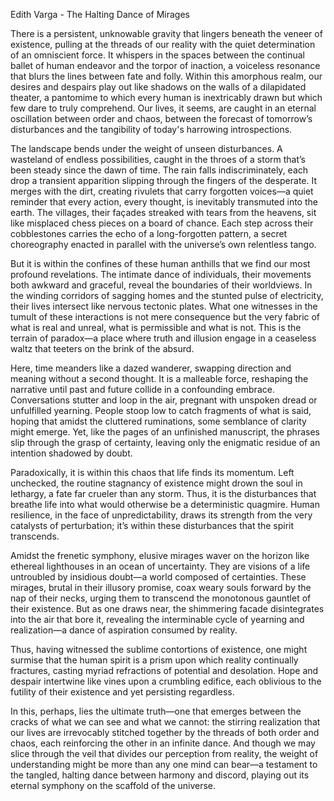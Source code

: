 Edith Varga - The Halting Dance of Mirages

There is a persistent, unknowable gravity that lingers beneath the veneer of existence, pulling at the threads of our reality with the quiet determination of an omniscient force. It whispers in the spaces between the continual ballet of human endeavor and the torpor of inaction, a voiceless resonance that blurs the lines between fate and folly. Within this amorphous realm, our desires and despairs play out like shadows on the walls of a dilapidated theater, a pantomime to which every human is inextricably drawn but which few dare to truly comprehend. Our lives, it seems, are caught in an eternal oscillation between order and chaos, between the forecast of tomorrow’s disturbances and the tangibility of today's harrowing introspections.

The landscape bends under the weight of unseen disturbances. A wasteland of endless possibilities, caught in the throes of a storm that’s been steady since the dawn of time. The rain falls indiscriminately, each drop a transient apparition slipping through the fingers of the desperate. It merges with the dirt, creating rivulets that carry forgotten voices—a quiet reminder that every action, every thought, is inevitably transmuted into the earth. The villages, their façades streaked with tears from the heavens, sit like misplaced chess pieces on a board of chance. Each step across their cobblestones carries the echo of a long-forgotten pattern, a secret choreography enacted in parallel with the universe’s own relentless tango.

But it is within the confines of these human anthills that we find our most profound revelations. The intimate dance of individuals, their movements both awkward and graceful, reveal the boundaries of their worldviews. In the winding corridors of sagging homes and the stunted pulse of electricity, their lives intersect like nervous tectonic plates. What one witnesses in the tumult of these interactions is not mere consequence but the very fabric of what is real and unreal, what is permissible and what is not. This is the terrain of paradox—a place where truth and illusion engage in a ceaseless waltz that teeters on the brink of the absurd.

Here, time meanders like a dazed wanderer, swapping direction and meaning without a second thought. It is a malleable force, reshaping the narrative until past and future collide in a confounding embrace. Conversations stutter and loop in the air, pregnant with unspoken dread or unfulfilled yearning. People stoop low to catch fragments of what is said, hoping that amidst the cluttered ruminations, some semblance of clarity might emerge. Yet, like the pages of an unfinished manuscript, the phrases slip through the grasp of certainty, leaving only the enigmatic residue of an intention shadowed by doubt.

Paradoxically, it is within this chaos that life finds its momentum. Left unchecked, the routine stagnancy of existence might drown the soul in lethargy, a fate far crueler than any storm. Thus, it is the disturbances that breathe life into what would otherwise be a deterministic quagmire. Human resilience, in the face of unpredictability, draws its strength from the very catalysts of perturbation; it’s within these disturbances that the spirit transcends.

Amidst the frenetic symphony, elusive mirages waver on the horizon like ethereal lighthouses in an ocean of uncertainty. They are visions of a life untroubled by insidious doubt—a world composed of certainties. These mirages, brutal in their illusory promise, coax weary souls forward by the nap of their necks, urging them to transcend the monotonous gauntlet of their existence. But as one draws near, the shimmering facade disintegrates into the air that bore it, revealing the interminable cycle of yearning and realization—a dance of aspiration consumed by reality.

Thus, having witnessed the sublime contortions of existence, one might surmise that the human spirit is a prism upon which reality continually fractures, casting myriad refractions of potential and desolation. Hope and despair intertwine like vines upon a crumbling edifice, each oblivious to the futility of their existence and yet persisting regardless.

In this, perhaps, lies the ultimate truth—one that emerges between the cracks of what we can see and what we cannot: the stirring realization that our lives are irrevocably stitched together by the threads of both order and chaos, each reinforcing the other in an infinite dance. And though we may slice through the veil that divides our perception from reality, the weight of understanding might be more than any one mind can bear—a testament to the tangled, halting dance between harmony and discord, playing out its eternal symphony on the scaffold of the universe.